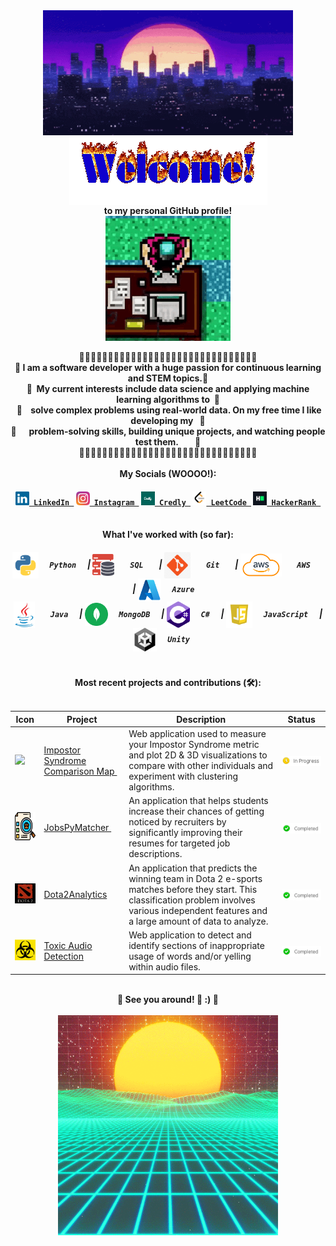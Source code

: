 <!--### Hi there 👋-->

<div align="center">
  <img src="readme-files/profile/city-night.gif" align="center" width="400" height="200"/>
</div>

<div align="center">
  <img src="readme-files/profile/welcome.gif" align="center">
</div>

<div align="center">
  <b> to my personal GitHub profile! </b>
</div>
  
<div align="center">
  <img src="readme-files/profile/biker-hotline-miami.gif" align="center" width="200" height="200">
</div>

<div align="center">
  <br/> 🦴🦴🦴🦴🦴🦴🦴🦴🦴🦴🦴🦴🦴🦴🦴🦴🦴🦴🦴🦴🦴🦴🦴🦴🦴🦴🦴🦴🦴🦴🦴 <br/>
  <b> 🦴 I am a software developer with a huge passion for continuous learning and STEM topics.🦴</b> <br/>
  <b> 🦴‎ ‎ My current interests include data science and applying machine learning algorithms to‎ ‎ ‎🦴</b> <br/>
  <b>‎ 🦴‎ ‎ ‎ ‎ solve complex problems using real-world data. On my free time I like developing my‎ ‎ ‎ ‎‎🦴 </b> <br/> 
  <b> 🦴‎ ‎ ‎ ‎ ‎ ‎ problem-solving skills, building unique projects, and watching people test them.‎ ‎ ‎ ‎ ‎ ‎ ‎ ‎ ‎🦴</b>
  <br/> 🦴🦴🦴🦴🦴🦴🦴🦴🦴🦴🦴🦴🦴🦴🦴🦴🦴🦴🦴🦴🦴🦴🦴🦴🦴🦴🦴🦴🦴🦴🦴 <br/>
</div>

<div align="center"> 
  <br/> <b> My Socials (WOOOO!): </b> <br/>
</div>

<h4 align="center">
  <code><a href="https://www.linkedin.com/in/ernie-sumoso" title="LinkedIn"><img width="22" src="readme-files/socials/linkedin.svg"> LinkedIn </a></code> 
  <code><a href="https://www.instagram.com/ernieluds1403/" title="Instagram"><img width="22" src="readme-files/socials/instagram.svg"> Instagram </a></code>
  <code><a href="https://www.credly.com/users/ernie.ai" title="Credly"><img width="22" src="readme-files/socials/credly.png"> Credly </a></code>
  <code><a href="https://leetcode.com/u/ErnieSumoso/" title="LeetCode"><img width="22" src="readme-files/socials/leetcode.png"> LeetCode </a></code>
  <code><a href="https://www.hackerrank.com/profile/ErnieSumoso" title="HackerRank"><img width="22" src="readme-files/socials/hackerrank.png"> HackerRank </a></code>
</h4>

<div align="center"> 
  <br/> <b> What I've worked with (so far): </b> <br/>
</div>

<h5 align="center">
  <img align="center" height ="42px" src="readme-files/tools/python.png"> <code> <b> ‎‎‎Python </b> </code>  | 
  <img align="center" height ="35px" src="readme-files/tools/sql.png"> <code> <b> ‎ SQL‎  </b> </code>  | 
  <img align="center" height ="42px" src="readme-files/tools/git.jpg"> <code> <b> ‎ Git‎  </b> </code>  | 
  <img align="center" height ="37px" src="readme-files/tools/aws.png"> <code> <b> ‎ AWS‎  </b> </code>  | 
  <img align="center" height ="37px" src="readme-files/tools/azure.png"> <code> <b> Azure ‎‎</b> </code> <br>
  <img align="center" height ="42px" src="readme-files/tools/java.jpg"> <code> <b> ‎‎ Java </b> </code>  | 
  <img align="center" height ="37px" src="readme-files/tools/mongodb.svg"> <code> <b> MongoDB </b> </code>  | 
  <img align="center" height ="42px" src="readme-files/tools/csharp.png"> <code> <b> C# </b> </code>  | 
  <img align="center" height ="42px" src="readme-files/tools/javascript.webp"> <code> <b> JavaScript </b> </code> | 
  <img align="center" height ="38px" src="readme-files/tools/unity.png"> <code> <b> Unity  ‎‎</b> </code>
</h5>

<div align="center"> 
  <br/> <b> Most recent projects and contributions (🛠️): </b> <br/> <br/>
</div>

| Icon | Project | Description | Status |
|---|---|---|---|
| <img height ="45" src="readme-files/projects/impostor-syndrome-comparison-map.jpg.png"/> | <a href=https://github.com/ErnieSumoso/impostor-syndrome-comparison-map> Impostor Syndrome Comparison Map </a>‎ ‎| Web application used to measure your Impostor Syndrome metric and plot 2D & 3D visualizations to compare with other individuals and experiment with clustering algorithms.| <img align="center" width ="200px" src="readme-files/projects/in-progress.png"/> |
| <img height ="45" src="readme-files/projects/jobspymatcher.png"/> | <a href="https://github.com/NILodio/JobsPyMacher"> JobsPyMatcher </a>‎ ‎| An application that helps students increase their chances of getting noticed by recruiters by significantly improving their resumes for targeted job descriptions.| <img align="center" width ="200px" src="readme-files/projects/completed.png"/> |
| <img width="55" src="readme-files/projects/dota2analytics.jpg" /> | <a href="https://github.com/NILodio/dota2Analytics"> Dota2Analytics </a> | An application that predicts the winning team in Dota 2 e-sports matches before they start. This classification problem involves various independent features and a large amount of data to analyze.| <img align="center" width ="200px" src="readme-files/projects/completed.png"/> |
| <img width="55" src="readme-files/projects/toxic-audio-detection.jpg" /> | <a href="https://github.com/NILodio/toxic-audio-detection"> Toxic Audio Detection </a> | Web application to detect and identify sections of inappropriate usage of words and/or yelling within audio files.| <img align="center" width ="200px" src="readme-files/projects/completed.png"/> |


<div align="center"> 
  <br/> <b>🦴 See you around! 💌 :) 🦴</b> <br/> <br/> 
</div>

<div align="center">
  <img align="center" height ="352px" src="readme-files/profile/vaporwave.gif" >
</div>

<!--<div align="center"> 
  Here's 1 more in case you didn't have enough: 🦴
</div>-->



